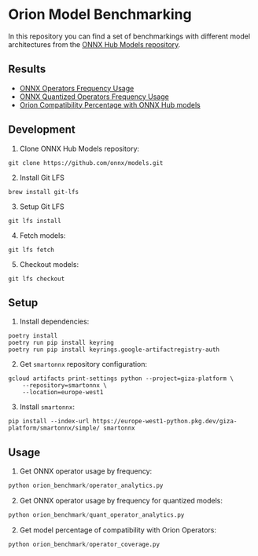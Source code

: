 # Orion Model Benchmarking

In this repository you can find a set of benchmarkings with different model architectures from the [ONNX Hub Models repository](https://github.com/onnx/models/tree/main).

## Results

- [ONNX Operators Frequency Usage](./orion_benchmark/operator_usage.md)
- [ONNX Quantized Operators Frequency Usage](./orion_benchmark/quant_operator_usage.md)
- [Orion Compatibility Percentage with ONNX Hub models](./orion_benchmark/operator_coverage.md)

## Development

1. Clone ONNX Hub Models repository:

```
git clone https://github.com/onnx/models.git
```

2. Install Git LFS

```
brew install git-lfs
```

3. Setup Git LFS

```
git lfs install
```

4. Fetch models:

```
git lfs fetch
```

5. Checkout models:

```
git lfs checkout
```

## Setup

1. Install dependencies:

```
poetry install
poetry run pip install keyring
poetry run pip install keyrings.google-artifactregistry-auth
```

2. Get `smartonnx` repository configuration:

```
gcloud artifacts print-settings python --project=giza-platform \
    --repository=smartonnx \
    --location=europe-west1
```

3. Install `smartonnx`:

```
pip install --index-url https://europe-west1-python.pkg.dev/giza-platform/smartonnx/simple/ smartonnx
```

## Usage

1. Get ONNX operator usage by frequency:

```python
python orion_benchmark/operator_analytics.py
```

2. Get ONNX operator usage by frequency for quantized models:

```python
python orion_benchmark/quant_operator_analytics.py
```

2. Get model percentage of compatibility with Orion Operators:

```python
python orion_benchmark/operator_coverage.py
```